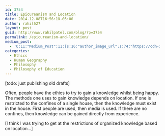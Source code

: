 ```yaml
---
id: 3754
title: Epicureanism and Location
date: 2014-12-08T16:56:18-05:00
author: rahil627
layout: post
guid: http://www.rahilpatel.com/blog/?p=3754
permalink: /epicureanism-and-location/
medium_post:
  - 'O:11:"Medium_Post":11:{s:16:"author_image_url";s:74:"https://cdn-images-1.medium.com/fit/c/200/200/1*dmbNkD5D-u45r44go_cf0g.png";s:10:"author_url";s:28:"https://medium.com/@rahil627";s:11:"byline_name";N;s:12:"byline_email";N;s:10:"cross_link";s:2:"no";s:2:"id";s:12:"721b75ac0f56";s:21:"follower_notification";s:3:"yes";s:7:"license";s:19:"all-rights-reserved";s:14:"publication_id";s:2:"-1";s:6:"status";s:6:"public";s:3:"url";s:67:"https://medium.com/@rahil627/epicureanism-and-location-721b75ac0f56";}'
categories:
  - Ethics
  - Human Geography
  - Philosophy
  - Philosophy of Education
---
```

[todo: just publishing old drafts]

Often, people have the ethics to try to gain a knowledge whilst being happy. The methods one uses to gain knowledge depends on location. If one is restricted to the confines of a single house, then the knowledge must exist in the house. First people are used, then media is used. If there are no confines, then knowledge can be gained directly from experience.

[I think I was trying to get at the restrictions of organized knowledge based on location...]
